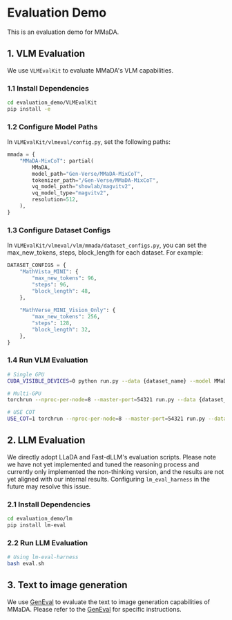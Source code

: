 # Evaluation Demo

This is an evaluation demo for MMaDA.

## 1. VLM Evaluation

We use `VLMEvalKit` to evaluate MMaDA's VLM capabilities.

### 1.1 Install Dependencies
```bash
cd evaluation_demo/VLMEvalKit
pip install -e
```

### 1.2 Configure Model Paths
In `VLMEvalKit/vlmeval/config.py`, set the following paths:

```python
mmada = {
    "MMaDA-MixCoT": partial(
        MMaDA, 
        model_path="Gen-Verse/MMaDA-MixCoT",
        tokenizer_path="/Gen-Verse/MMaDA-MixCoT",
        vq_model_path="showlab/magvitv2",
        vq_model_type="magvitv2",
        resolution=512,
    ),
}
```

### 1.3 Configure Dataset Configs
In `VLMEvalKit/vlmeval/vlm/mmada/dataset_configs.py`, you can set the max_new_tokens, steps, block_length for each dataset. For example: 

```python
DATASET_CONFIGS = {
    "MathVista_MINI": {
        "max_new_tokens": 96,
        "steps": 96,
        "block_length": 48,
    },
    
    "MathVerse_MINI_Vision_Only": {
        "max_new_tokens": 256,
        "steps": 128,
        "block_length": 32,
    },
}
```

### 1.4 Run VLM Evaluation
```bash
# Single GPU
CUDA_VISIBLE_DEVICES=0 python run.py --data {dataset_name} --model MMaDA-MixCoT

# Multi-GPU
torchrun --nproc-per-node=8 --master-port=54321 run.py --data {dataset_name} --model MMaDA-MixCoT

# USE COT 
USE_COT=1 torchrun --nproc-per-node=8 --master-port=54321 run.py --data MathVista_MINI --model MMaDA-MixCoT
```

## 2. LLM Evaluation

We directly adopt LLaDA and Fast-dLLM's evaluation scripts. Please note we have not yet implemented and tuned the reasoning process and currently only implemented the non-thinking version, and the results are not yet aligned with our internal results. 
Configuring `lm_eval_harness` in the future may resolve this issue.

### 2.1 Install Dependencies
```bash
cd evaluation_demo/lm
pip install lm-eval 
```

### 2.2 Run LLM Evaluation
```bash
# Using lm-eval-harness
bash eval.sh
```

## 3. Text to image generation

We use [GenEval](https://github.com/djghosh13/geneval) to evaluate the text to image generation capabilities of MMaDA. Please refer to the [GenEval](https://github.com/djghosh13/geneval) for specific instructions.



